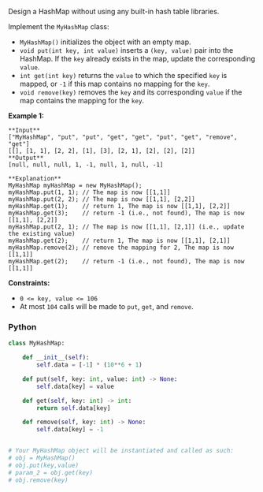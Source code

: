 Design a HashMap without using any built-in hash table libraries.

Implement the  `MyHashMap`  class:

-   `MyHashMap()`  initializes the object with an empty map.
-   `void put(int key, int value)`  inserts a  `(key, value)`  pair into the HashMap. If the  `key`  already exists in the map, update the corresponding  `value`.
-   `int get(int key)`  returns the  `value`  to which the specified  `key`  is mapped, or  `-1`  if this map contains no mapping for the  `key`.
-   `void remove(key)`  removes the  `key`  and its corresponding  `value`  if the map contains the mapping for the  `key`.

**Example 1:**
```
**Input**
["MyHashMap", "put", "put", "get", "get", "put", "get", "remove", "get"]
[[], [1, 1], [2, 2], [1], [3], [2, 1], [2], [2], [2]]
**Output**
[null, null, null, 1, -1, null, 1, null, -1]

**Explanation**
MyHashMap myHashMap = new MyHashMap();
myHashMap.put(1, 1); // The map is now [[1,1]]
myHashMap.put(2, 2); // The map is now [[1,1], [2,2]]
myHashMap.get(1);    // return 1, The map is now [[1,1], [2,2]]
myHashMap.get(3);    // return -1 (i.e., not found), The map is now [[1,1], [2,2]]
myHashMap.put(2, 1); // The map is now [[1,1], [2,1]] (i.e., update the existing value)
myHashMap.get(2);    // return 1, The map is now [[1,1], [2,1]]
myHashMap.remove(2); // remove the mapping for 2, The map is now [[1,1]]
myHashMap.get(2);    // return -1 (i.e., not found), The map is now [[1,1]]
```

**Constraints:**

-   `0 <= key, value <= 106`
-   At most  `104`  calls will be made to  `put`,  `get`, and  `remove`.


### Python
```python
class MyHashMap:

    def __init__(self):
        self.data = [-1] * (10**6 + 1)

    def put(self, key: int, value: int) -> None:
        self.data[key] = value

    def get(self, key: int) -> int:
        return self.data[key]

    def remove(self, key: int) -> None:
        self.data[key] = -1


# Your MyHashMap object will be instantiated and called as such:
# obj = MyHashMap()
# obj.put(key,value)
# param_2 = obj.get(key)
# obj.remove(key)
```